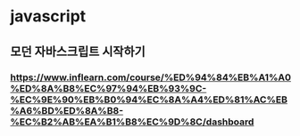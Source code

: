 # javascript

## 모던 자바스크립트 시작하기

### https://www.inflearn.com/course/%ED%94%84%EB%A1%A0%ED%8A%B8%EC%97%94%EB%93%9C-%EC%9E%90%EB%B0%94%EC%8A%A4%ED%81%AC%EB%A6%BD%ED%8A%B8-%EC%B2%AB%EA%B1%B8%EC%9D%8C/dashboard